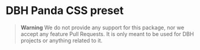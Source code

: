 # DBH Panda CSS preset

> **Warning**
> We do not provide any support for this package, nor we accept any feature Pull Requests.
> It is only meant to be used for DBH projects or anything related to it.

